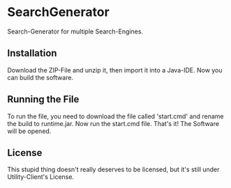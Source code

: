 # SearchGenerator
Search-Generator for multiple Search-Engines.

## Installation
Download the ZIP-File and unzip it, then import it into a Java-IDE.
Now you can build the software.

## Running the File
To run the file, you need to download the file called 'start.cmd' and rename the build to runtime.jar.
Now run the start.cmd file. That's it! The Software will be opened.

## License
This stupid thing doesn't really deserves to be licensed, but it's still under Utility-Client's License.